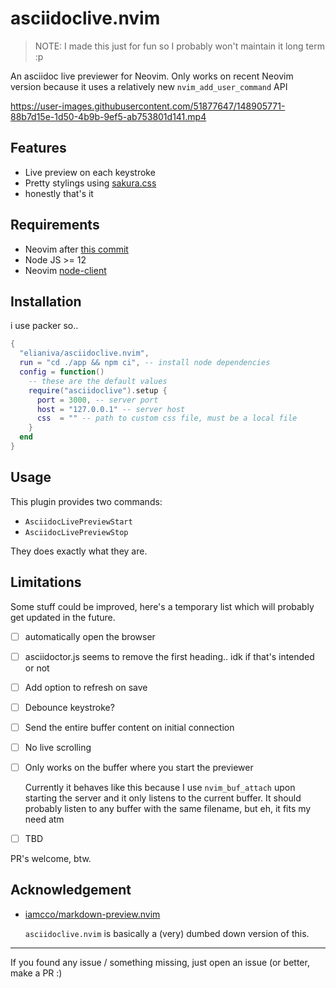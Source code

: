 # asciidoclive.nvim
> NOTE: I made this just for fun so I probably won't maintain it long term :p

An asciidoc live previewer for Neovim. Only works on recent Neovim version
because it uses a relatively new `nvim_add_user_command` API

https://user-images.githubusercontent.com/51877647/148905771-88b7d15e-1d50-4b9b-9ef5-ab753801d141.mp4

## Features
- Live preview on each keystroke
- Pretty stylings using [sakura.css](https://github.com/oxalorg/sakura)
- honestly that's it

## Requirements
- Neovim after [this commit](https://github.com/neovim/neovim/commit/eff11b3c3fcb9aa777deafb0a33b1523aa05b603)
- Node JS >= 12
- Neovim [node-client](https://github.com/neovim/node-client)

## Installation
i use packer so..

```lua
{
  "elianiva/asciidoclive.nvim",
  run = "cd ./app && npm ci", -- install node dependencies
  config = function()
    -- these are the default values
    require("asciidoclive").setup {
      port = 3000, -- server port
      host = "127.0.0.1" -- server host
      css  = "" -- path to custom css file, must be a local file
    }
  end
}
```

## Usage
This plugin provides two commands:

- `AsciidocLivePreviewStart`
- `AsciidocLivePreviewStop`

They does exactly what they are.

## Limitations
Some stuff could be improved, here's a temporary list which will probably get
updated in the future.

- [ ] automatically open the browser
- [ ] asciidoctor.js seems to remove the first heading.. idk if that's intended or not
- [ ] Add option to refresh on save
- [ ] Debounce keystroke?
- [ ] Send the entire buffer content on initial connection
- [ ] No live scrolling
- [ ] Only works on the buffer where you start the previewer

    Currently it behaves like this because I use `nvim_buf_attach` upon
    starting the server and it only listens to the current buffer. It
    should probably listen to any buffer with the same filename, but eh, it
    fits my need atm
- [ ] TBD

PR's welcome, btw.

## Acknowledgement
- [iamcco/markdown-preview.nvim](https://github.com/iamcco/markdown-preview.nvim)

  `asciidoclive.nvim` is basically a (very) dumbed down version of this.

---

If you found any issue / something missing, just open an issue (or better, make a PR :)

